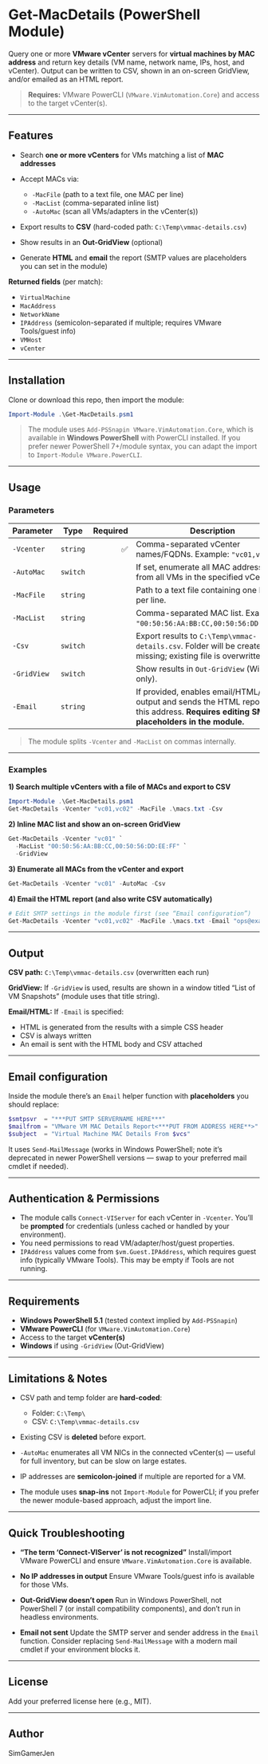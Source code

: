 # Get-MacDetails (PowerShell Module)

Query one or more **VMware vCenter** servers for **virtual machines by MAC address** and return key details (VM name, network name, IPs, host, and vCenter). Output can be written to CSV, shown in an on-screen GridView, and/or emailed as an HTML report.

> **Requires:** VMware PowerCLI (`VMware.VimAutomation.Core`) and access to the target vCenter(s).

---

## Features

* Search **one or more vCenters** for VMs matching a list of **MAC addresses**
* Accept MACs via:

  * `-MacFile` (path to a text file, one MAC per line)
  * `-MacList` (comma-separated inline list)
  * `-AutoMac` (scan all VMs/adapters in the vCenter(s))
* Export results to **CSV** (hard-coded path: `C:\Temp\vmmac-details.csv`)
* Show results in an **Out-GridView** (optional)
* Generate **HTML** and **email** the report (SMTP values are placeholders you can set in the module)

**Returned fields** (per match):

* `VirtualMachine`
* `MacAddress`
* `NetworkName`
* `IPAddress` (semicolon-separated if multiple; requires VMware Tools/guest info)
* `VMHost`
* `vCenter`

---

## Installation

Clone or download this repo, then import the module:

```powershell
Import-Module .\Get-MacDetails.psm1
```

> The module uses `Add-PSSnapin VMware.VimAutomation.Core`, which is available in **Windows PowerShell** with PowerCLI installed. If you prefer newer PowerShell 7+/module syntax, you can adapt the import to `Import-Module VMware.PowerCLI`.

---

## Usage

### Parameters

| Parameter   | Type     | Required | Description                                                                                                                                 |
| ----------- | -------- | -------: | ------------------------------------------------------------------------------------------------------------------------------------------- |
| `-Vcenter`  | `string` |        ✅ | Comma-separated vCenter names/FQDNs. Example: `"vc01,vc02"`.                                                                                |
| `-AutoMac`  | `switch` |          | If set, enumerate all MAC addresses from all VMs in the specified vCenter(s).                                                               |
| `-MacFile`  | `string` |          | Path to a text file containing one MAC per line.                                                                                            |
| `-MacList`  | `string` |          | Comma-separated MAC list. Example: `"00:50:56:AA:BB:CC,00:50:56:DD:EE:FF"`.                                                                 |
| `-Csv`      | `switch` |          | Export results to `C:\Temp\vmmac-details.csv`. Folder will be created if missing; existing file is overwritten.                             |
| `-GridView` | `switch` |          | Show results in `Out-GridView` (Windows only).                                                                                              |
| `-Email`    | `string` |          | If provided, enables email/HTML/CSV output and sends the HTML report to this address. **Requires editing SMTP placeholders in the module.** |

> The module splits `-Vcenter` and `-MacList` on commas internally.

---

### Examples

**1) Search multiple vCenters with a file of MACs and export to CSV**

```powershell
Import-Module .\Get-MacDetails.psm1
Get-MacDetails -Vcenter "vc01,vc02" -MacFile .\macs.txt -Csv
```

**2) Inline MAC list and show an on-screen GridView**

```powershell
Get-MacDetails -Vcenter "vc01" `
  -MacList "00:50:56:AA:BB:CC,00:50:56:DD:EE:FF" `
  -GridView
```

**3) Enumerate all MACs from the vCenter and export**

```powershell
Get-MacDetails -Vcenter "vc01" -AutoMac -Csv
```

**4) Email the HTML report (and also write CSV automatically)**

```powershell
# Edit SMTP settings in the module first (see “Email configuration”)
Get-MacDetails -Vcenter "vc01,vc02" -MacFile .\macs.txt -Email "ops@example.com"
```

---

## Output

**CSV path:** `C:\Temp\vmmac-details.csv` (overwritten each run)

**GridView:** If `-GridView` is used, results are shown in a window titled “List of VM Snapshots” (module uses that title string).

**Email/HTML:** If `-Email` is specified:

* HTML is generated from the results with a simple CSS header
* CSV is always written
* An email is sent with the HTML body and CSV attached

---

## Email configuration

Inside the module there’s an `Email` helper function with **placeholders** you should replace:

```powershell
$smtpsvr  = "***PUT SMTP SERVERNAME HERE***"
$mailfrom = "VMware VM MAC Details Report<***PUT FROM ADDRESS HERE**>"
$subject  = "Virtual Machine MAC Details From $vcs"
```

It uses `Send-MailMessage` (works in Windows PowerShell; note it’s deprecated in newer PowerShell versions — swap to your preferred mail cmdlet if needed).

---

## Authentication & Permissions

* The module calls `Connect-VIServer` for each vCenter in `-Vcenter`. You’ll be **prompted** for credentials (unless cached or handled by your environment).
* You need permissions to read VM/adapter/host/guest properties.
* `IPAddress` values come from `$vm.Guest.IPAddress`, which requires guest info (typically VMware Tools). This may be empty if Tools are not running.

---

## Requirements

* **Windows PowerShell 5.1** (tested context implied by `Add-PSSnapin`)
* **VMware PowerCLI** (for `VMware.VimAutomation.Core`)
* Access to the target **vCenter(s)**
* **Windows** if using `-GridView` (Out-GridView)

---

## Limitations & Notes

* CSV path and temp folder are **hard-coded**:

  * Folder: `C:\Temp\`
  * CSV: `C:\Temp\vmmac-details.csv`
* Existing CSV is **deleted** before export.
* `-AutoMac` enumerates all VM NICs in the connected vCenter(s) — useful for full inventory, but can be slow on large estates.
* IP addresses are **semicolon-joined** if multiple are reported for a VM.
* The module uses **snap-ins** not `Import-Module` for PowerCLI; if you prefer the newer module-based approach, adjust the import line.

---

## Quick Troubleshooting

* **“The term ‘Connect-VIServer’ is not recognized”**
  Install/import VMware PowerCLI and ensure `VMware.VimAutomation.Core` is available.

* **No IP addresses in output**
  Ensure VMware Tools/guest info is available for those VMs.

* **Out-GridView doesn’t open**
  Run in Windows PowerShell, not PowerShell 7 (or install compatibility components), and don’t run in headless environments.

* **Email not sent**
  Update the SMTP server and sender address in the `Email` function. Consider replacing `Send-MailMessage` with a modern mail cmdlet if your environment blocks it.

---

## License

Add your preferred license here (e.g., MIT).

---

## Author

SimGamerJen

